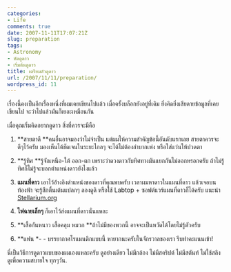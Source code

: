 ```yaml
---
categories:
- Life
comments: true
date: 2007-11-11T17:07:21Z
slug: preparation
tags:
- Astronomy
- หัดดูดาว
- เริ่มต้นดูดาว
title: เตรียมตัวดูดาว
url: /2007/11/11/preparation/
wordpress_id: 11
---
```


เรื่องนี้คงเป็นอีกเรื่่องหนึ่งที่ผมเคยเขียนไปแล้ว เมื่อครั้งบล็อกยังอยู่ที่เดิม ยิ่งคิดยิ่งเสียดายข้อมูลที่เคยเขียนไป จะว่าไปแล้วมันก็เยอะเหมือนกัน

เมื่อคุณเริ่มคิดอยากดูดาว สิ่งที่ควรจะมีคือ




  1. **สายตาดี **คนอื่นอาจมองว่าไม่จำเป็น แต่ผมให้ความสำคัญข้อนี้อันดับแรกเลย สายตาควรจะดีๆไว้ครับ มองเห็นได้ชัดเจนในระยะไกลๆ จะได้ไม่ต้องลำบากเพ่ง หรือใส่แว่นให้ปวดตา


  2. **รู้ทิศ **รู้จักเหนือ-ใต้ ออก-ตก เพราะว่าดวงดาวกับทิศทางมันแยกกันไม่ออกหรอกครับ ถ้าไม่รู้ทิศก็ไม่รู้จะบอกตำแหน่งดาวยังไงแล้ว


  3. **แผนที่ดาว** เอาไว้อ้่างอิงตำแหน่งของดาวที่คุณพบครับ เวลาผมหาดาวในแผนที่ดาว แล้วเจอบนท้องฟ้า จะรู้สึกตื่นเต้นแปลกๆ ลองดูดิ หรือใช้ Labtop + ซอฟต์แวร์แผนที่ดาวก็ได้ครับ แนะนำ [Stellarium.org](http://stellarium.org)


  4. **ไฟฉายเล็กๆ** ก็เอาไว้ส่งแผนที่ดาวนั่นแหละ


  5. **เสื้อกันหนาว เสื้อคลุม หมวก **ถ้าไม่มีของพวกนี้ อาจจะเป็นหวัดได้โดยไม่รู้ตัวครับ


  6. **แฟน **- -* บรรยากาศโรแมนติกแบบนี้ หายากนะครับในจักรวาลของเรา รีบทำคะแนนเข้า!


นี่เป็นวิธีการดูดาวแบบของผมเองแหละครับ ดูอย่างเดียว ไม่มีกล้อง ไม่มีสคริปต์ ไม่มีสตันท์ ไม่ใช้สลิง ดูเพื่อความสบายใจ ทุกๆวัน.
